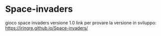 # Space-invaders
gioco space invaders versione 1.0
link per provare la versione in sviluppo: https://iringre.github.io/Space-invaders/
